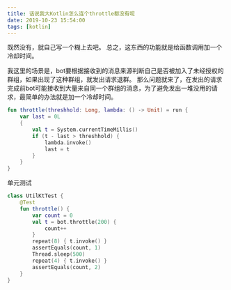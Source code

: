```yaml
---
title: 话说我大Kotlin怎么连个throttle都没有呢
date: 2019-10-23 15:54:00
tags: [kotlin]
---
```

既然没有，就自己写一个糊上去吧。
总之，这东西的功能就是给函数调用加一个冷却时间。

我这里的场景是，bot要根据接收到的消息来源判断自己是否被加入了未经授权的群组，如果出现了这种群组，就发出请求退群。
那么问题就来了，在发出的请求完成前bot可能接收到大量来自同一个群组的消息，为了避免发出一堆没用的请求，最简单的办法就是加一个冷却时间。

```kotlin
fun throttle(threshhold: Long, lambda: () -> Unit) = run {
    var last = 0L
    {
        val t = System.currentTimeMillis()
        if (t - last > threshhold) {
            lambda.invoke()
            last = t
        }
    }
}
```

单元测试

```kotlin
class UtilKtTest {
    @Test
    fun throttle() {
        var count = 0
        val t = bot.throttle(200) {
            count++
        }
        repeat(8) { t.invoke() }
        assertEquals(count, 1)
        Thread.sleep(500)
        repeat(4) { t.invoke() }
        assertEquals(count, 2)
    }
}
```